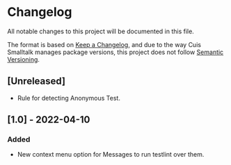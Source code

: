 # Changelog
All notable changes to this project will be documented in this file.

The format is based on [Keep a Changelog](https://keepachangelog.com/en/1.0.0/),
and due to the way Cuis Smalltalk manages package versions, this project does not follow [Semantic Versioning](https://semver.org/spec/v2.0.0.html).

## [Unreleased]
- Rule for detecting Anonymous Test.

## [1.0] - 2022-04-10
### Added
- New context menu option for Messages to run testlint over them.

